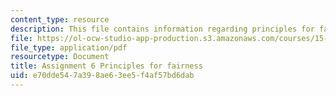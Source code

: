 ```yaml
---
content_type: resource
description: This file contains information regarding principles for fairness.
file: https://ol-ocw-studio-app-production.s3.amazonaws.com/courses/15-067-competitive-decision-making-and-negotiation-spring-2011/e70dde547a398ae63ee5f4af57bd6dab_MIT15_067S11_assgn06fairne.pdf
file_type: application/pdf
resourcetype: Document
title: Assignment 6 Principles for fairness
uid: e70dde54-7a39-8ae6-3ee5-f4af57bd6dab
---
```


